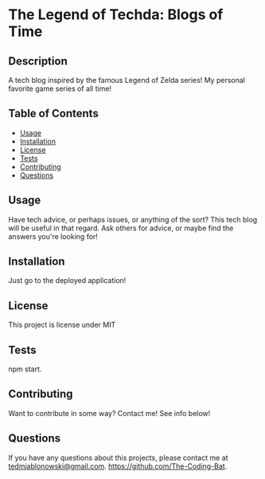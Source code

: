# The Legend of Techda: Blogs of Time

## Description 
A tech blog inspired by the famous Legend of Zelda series! My personal favorite game series of all time!
## Table of Contents
* [Usage](#Usage)
* [Installation](#Installation)
* [License](#License)
* [Tests](#Tests)
* [Contributing](#Contributing)
* [Questions](#Questions)

## Usage 
Have tech advice, or perhaps issues, or anything of the sort? This tech blog will be useful in that regard. Ask others for advice, or maybe find the answers you're looking for!
## Installation 
Just go to the deployed application!
## License 
This project is license under MIT
## Tests
npm start.
## Contributing 
Want to contribute in some way? Contact me! See info below!
## Questions
If you have any questions about this projects, please contact me at tedmjablonowski@gmail.com. https://github.com/The-Coding-Bat.
